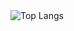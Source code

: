 <img alt="Top Langs" src="https://github-readme-stats.vercel.app/api/top-langs/?username=cohsh&show_icons=true&theme=dark&exclude_repo=electromagnetism,cohsh.github.io" />
